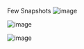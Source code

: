 Few Snapshots 
![image](https://github.com/user-attachments/assets/22817342-ed51-4686-85e6-1100991bb68f)

![image](https://github.com/user-attachments/assets/0ca97b36-2504-42d0-8ee1-14c77fae1aea)

![image](https://github.com/user-attachments/assets/fc7fab1b-c51a-4c4b-bd0b-9ca5063e039b)

